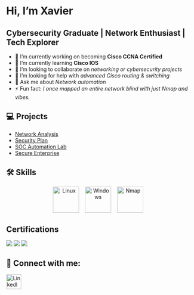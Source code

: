 <h1> Hi, I’m Xavier</h1>
<h2>Cybersecurity Graduate | Network Enthusiast | Tech Explorer</h2>







<ul>
  <li>🔭 I’m currently working on becoming <strong>Cisco CCNA Certified</strong></li>
  <li>🌱 I’m currently learning <strong>Cisco IOS</strong></li>
  <li>👯 I’m looking to collaborate on <em>networking or cybersecurity projects</em></li>
  <li>🤔 I’m looking for help with <em>advanced Cisco routing & switching</em></li>
  <li>💬 Ask me about <em>Network automation</em></li>

  
  <li>⚡ Fun fact: <em>I once mapped an entire network blind with just Nmap and vibes.</em></li>
</ul>

</ul>


## 💻 Projects

<ul>
  <li><u>Network Analysis</u></li>
  <li><u>Security Plan</u></li>
  <li><u>SOC Automation Lab</u></li>
  <li><u>Secure Enterprise</u></li>
</ul>


## 🛠️ Skills

<p align="center">
  <!-- Linux -->
  <img src="https://cdn.jsdelivr.net/gh/devicons/devicon/icons/linux/linux-original.svg" alt="Linux" width="70" height="70"/>
  &nbsp;&nbsp;

  <!-- Windows -->
  <img src="https://cdn.jsdelivr.net/gh/devicons/devicon/icons/windows8/windows8-original.svg" alt="Windows" width="70" height="70"/>
  &nbsp;&nbsp;


  <!-- Nmap -->
  <img src="https://nmap.org/images/nmap-logo-256x256.png" alt="Nmap" width="70" height="70"/>
  &nbsp;&nbsp;

</p>


## Certifications

<div>
  <img src="https://img.shields.io/badge/-A%2B-4D4D4D?&style=for-the-badge&logo=CompTIA&logoColor=white" />
  <img src="https://img.shields.io/badge/-Security%2B-FF0000?&style=for-the-badge&logo=CompTIA&logoColor=white" />
  <img src="https://img.shields.io/badge/-Network%2B-007ACC?&style=for-the-badge&logo=CompTIA&logoColor=white" />


</div>

<h2> 🤳 Connect with me:</h2>
<a href="https://linkedin.com/in/xavierparker1" target="_blank">
  <img src="https://cdn.jsdelivr.net/gh/devicons/devicon/icons/linkedin/linkedin-original.svg" alt="LinkedIn" width="40" height="40"/>
</a>

